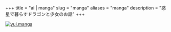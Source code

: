 +++
title = "ai | manga"
slug = "manga"
aliases = "manga"
description = "惑星で暮らすドラゴンと少女のお話"
+++

<!--
<a href="https://manga.syui.ai/"><button></button></a>
<a href="https://manga.syui.ai/"><button></button></a>
<a href="https://manga.syui.ai/"><button></button></a>
<a href="https://manga.syui.ai/"><button></button></a>
<a href="https://manga.syui.ai/"><button></button></a>
-->

[![yui.manga](https://manga.syui.ai/manga/0.png)](https://manga.syui.ai)
